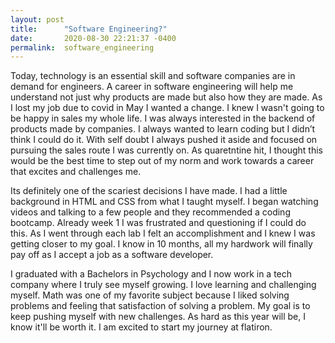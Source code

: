 ```yaml
---
layout: post
title:      "Software Engineering?"
date:       2020-08-30 22:21:37 -0400
permalink:  software_engineering
---
```




Today, technology is an essential skill and software companies are in demand for engineers. A career in software engineering will help me understand not just why products are made but also how they are made.
As I lost my job due to covid in May I wanted a change. I knew I wasn't going to be happy in sales my whole life. I was always interested in the backend of products made by companies. I always wanted to learn coding but I didn’t think I could do it. With self doubt I always pushed it aside and focused on pursuing the sales route I was currently on. As quaretntine hit, I thought this would be the best time to step out of my norm and work towards a career that excites and challenges me.

Its definitely one of the scariest decisions I have made. I had a little background in HTML and CSS from what I taught myself. I began watching videos and talking to a few people and they recommended a coding bootcamp. Already week 1 I was frustrated and questioning if I could do this. As I went through each lab I felt an accomplishment and I knew I was getting closer to my goal. I know in 10 months, all my hardwork will finally pay off as I accept a job as a software developer.

I graduated with a Bachelors in Psychology and I now work in a tech company where I truly see myself growing. I love learning and challenging myself. Math was one of my favorite subject because I liked solving problems and feeling that satisfaction of solving a problem. My goal is to keep pushing myself with new challenges. As hard as this year will be, I know it'll be worth it. I am excited to start my journey at flatiron.
